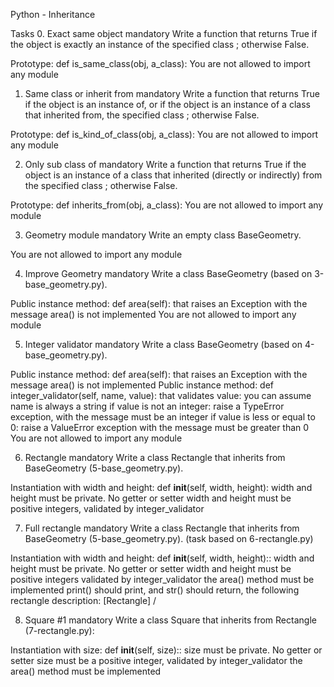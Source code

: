 Python - Inheritance

Tasks 0. Exact same object
mandatory
Write a function that returns True if the object is exactly an instance of the specified class ; otherwise False.

Prototype: def is_same_class(obj, a_class):
You are not allowed to import any module

1. Same class or inherit from
   mandatory
   Write a function that returns True if the object is an instance of, or if the object is an instance of a class that inherited from, the specified class ; otherwise False.

Prototype: def is_kind_of_class(obj, a_class):
You are not allowed to import any module

2. Only sub class of
   mandatory
   Write a function that returns True if the object is an instance of a class that inherited (directly or indirectly) from the specified class ; otherwise False.

Prototype: def inherits_from(obj, a_class):
You are not allowed to import any module

3. Geometry module
   mandatory
   Write an empty class BaseGeometry.

You are not allowed to import any module

4. Improve Geometry
   mandatory
   Write a class BaseGeometry (based on 3-base_geometry.py).

Public instance method: def area(self): that raises an Exception with the message area() is not implemented
You are not allowed to import any module

5. Integer validator
   mandatory
   Write a class BaseGeometry (based on 4-base_geometry.py).

Public instance method: def area(self): that raises an Exception with the message area() is not implemented
Public instance method: def integer_validator(self, name, value): that validates value:
you can assume name is always a string
if value is not an integer: raise a TypeError exception, with the message <name> must be an integer
if value is less or equal to 0: raise a ValueError exception with the message <name> must be greater than 0
You are not allowed to import any module

6. Rectangle
   mandatory
   Write a class Rectangle that inherits from BaseGeometry (5-base_geometry.py).

Instantiation with width and height: def **init**(self, width, height):
width and height must be private. No getter or setter
width and height must be positive integers, validated by integer_validator

7. Full rectangle
   mandatory
   Write a class Rectangle that inherits from BaseGeometry (5-base_geometry.py). (task based on 6-rectangle.py)

Instantiation with width and height: def **init**(self, width, height)::
width and height must be private. No getter or setter
width and height must be positive integers validated by integer_validator
the area() method must be implemented
print() should print, and str() should return, the following rectangle description: [Rectangle] <width>/<height>

8. Square #1
   mandatory
   Write a class Square that inherits from Rectangle (7-rectangle.py):

Instantiation with size: def **init**(self, size)::
size must be private. No getter or setter
size must be a positive integer, validated by integer_validator
the area() method must be implemented
